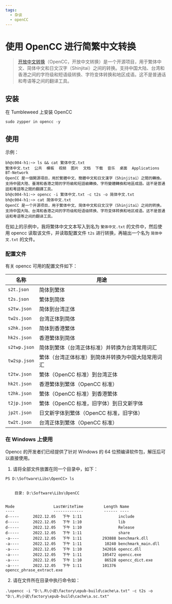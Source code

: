 ```yaml
---
tags:
  - 杂谈
  - openCC
---
```


# 使用 OpenCC 进行简繁中文转换

>[开放中文转换](https://github.com/BYVoid/OpenCC)（OpenCC，开放中文转换）是一个开源项目，用于繁体中文、简体中文和日文汉字（Shinjitai）之间的转换。支持中国大陆、台湾和香港之间的字符级和短语级转换、字符变体转换和地区成语。这不是普通话和粤语等之间的翻译工具。

## 安装

在 Tumbleweed 上安装 OpenCC

```
sudo zypper in opencc -y
```

## 使用

示例：

```shell
bh@c004-h1:~> ls && cat 繁体中文.txt
繁体中文.txt  公共  模板  视频  图片  文档  下载  音乐  桌面  Applications  BT-Network
OpenCC 是一個開源項目，用於繁體中文、簡體中文和日文漢字（Shinjitai）之間的轉換。支持中國大陸、臺灣和香港之間的字符級和短語級轉換、字符變體轉換和地區成語。這不是普通話和粵語等之間的翻譯工具。
bh@c004-h1:~> opencc -i 繁体中文.txt -c t2s -o 简体中文.txt
bh@c004-h1:~> cat 简体中文.txt
OpenCC 是一个开源项目，用于繁体中文、简体中文和日文汉字（Shinjitai）之间的转换。支持中国大陆、台湾和香港之间的字符级和短语级转换、字符变体转换和地区成语。这不是普通话和粤语等之间的翻译工具。
```

在如上的示例中，我将繁体中文文本写入到名为 `繁体中文.txt` 的文件中，然后使用 opencc 读取该文件，并读取配置文件 `t2s` 进行转换，再输出一个名为 `简体中文.txt` 的文件。

### 配置文件

有关 opencc 可用的配置文件如下：

|名称|用途|
|---|---|
|`s2t.json`|简体到繁体|
|`t2s.json`|繁体到简体|
|`s2tw.json`|简体到台湾正体|
|`tw2s.json`|台湾正体到简体|
|`s2hk.json`|简体到香港繁体|
|`hk2s.json`|香港繁体到简体|
|`s2twp.json`|简体到繁体（台湾正体标准）并转换为台湾常用词汇|
|`tw2sp.json`|繁体（台湾正体标准）到简体并转换为中国大陆常用词汇|
|`t2tw.json`|繁体（OpenCC 标准）到台湾正体|
|`hk2t.json`|香港繁体到繁体（OpenCC 标准）|
|`t2hk.json`|繁体（OpenCC 标准）到香港繁体|
|`t2jp.json`|繁体（OpenCC 标准，旧字体）到日文新字体|
|`jp2t.json`|日文新字体到繁体（OpenCC 标准，旧字体）|
|`tw2t.json`|台湾正体到繁体（OpenCC 标准）|

### 在 Windows 上使用

Opencc 的开发者们已经提供了针对 Windows 的 64 位预编译软件包，解压后可以直接使用。

1. 请将全部文件放置在同一个目录中，如下：

```
PS D:\Software\Libs\OpenCC> ls


    目录: D:\Software\Libs\OpenCC


Mode                 LastWriteTime         Length Name
----                 -------------         ------ ----
d-----      2022.12.05   下午 1:11                include
d-----      2022.12.05   下午 1:10                lib
d-----      2022.12.05   下午 1:10                Release
d-----      2022.12.05   下午 1:11                share
-a----      2022.12.05   下午 1:11         293888 benchmark.dll
-a----      2022.12.05   下午 1:11          10240 benchmark_main.dll
-a----      2022.12.05   下午 1:10         342016 opencc.dll
-a----      2022.12.05   下午 1:11         105472 opencc.exe
-a----      2022.12.05   下午 1:10          86528 opencc_dict.exe
-a----      2022.12.05   下午 1:11         101376 opencc_phrase_extract.exe
```

2. 请在文件所在目录中执行命令如：

```
.\opencc -i "D:\.R\小说\factory\epub-build\cache\a.txt" -c t2s -o "D:\.R\小说\factory\epub-build\cache\a.sc.txt"
```